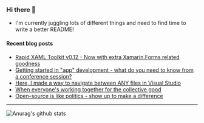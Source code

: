 ### Hi there 👋

- I'm currently juggling lots of different things and need to find time to write a better README!

<!--
**mrlacey/mrlacey** is a ✨ _special_ ✨ repository because its `README.md` (this file) appears on your GitHub profile.

Here are some ideas to get you started:

- 🔭 I’m currently working on ...
- 🌱 I’m currently learning ...
- 👯 I’m looking to collaborate on ...
- 🤔 I’m looking for help with ...
- 💬 Ask me about ...
- 📫 How to reach me: ...
- 😄 Pronouns: ...
- ⚡ Fun fact: ...
-->

#### Recent blog posts
<!-- BLOG-POST-LIST:START -->
- [Rapid XAML Toolkit v0.12 - Now with extra Xamarin.Forms related goodness](http://feedproxy.google.com/~r/MattLacey/~3/xQyIB_Cpniw/rapid-xaml-toolkit-v012-now-with-extra.html)
- [Getting started in "app" development - what do you need to know from a conference session?](http://feedproxy.google.com/~r/MattLacey/~3/u_-ouTtBdk4/getting-started-in-app-development-what.html)
- [Here, I made a way to navigate between ANY files in Visual Studio](http://feedproxy.google.com/~r/MattLacey/~3/ZPkBFlmp-FU/here-i-made-way-to-navigate-between-any.html)
- [When everyone's working together for the collective good](http://feedproxy.google.com/~r/MattLacey/~3/fQ4f5ke6M1M/when-everyones-working-together-for.html)
- [Open-source is like politics - show up to make a difference](http://feedproxy.google.com/~r/MattLacey/~3/n2QH7_m8MK8/open-source-is-like-politics-show-up-to.html)
<!-- BLOG-POST-LIST:END -->

---

![Anurag's github stats](https://github-readme-stats.vercel.app/api?username=mrlacey&count_private=true&show_icons=true)
